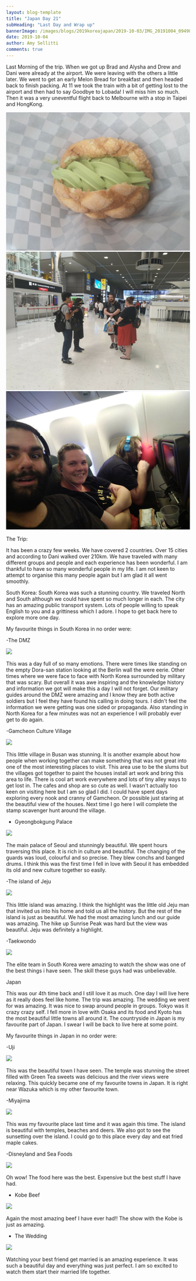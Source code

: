 ```yaml
---
layout: blog-template
title: "Japan Day 21"
subHeading: "Last Day and Wrap up"
bannerImage: /images/blogs/2019koreajapan/2019-10-03/IMG_20191004_094901.jpg_compressed.JPEG
date: 2019-10-04
author: Amy Sellitti
comments: true
---
```


Last Morning of the trip. When we got up Brad and Alysha and Drew and Dani were already at the airport. We were leaving with the others a little later. We went to get an early Melon Bread for breakfast and then headed back to finish packing. At 11 we took the train with a bit of getting lost to the airport and then had to say Goodbye to Lobada! I will miss him so much. Then it was a very uneventful flight back to Melbourne with a stop in Taipei and HongKong.

<div class="center-image"><img src="/images/blogs/2019koreajapan/2019-10-03/IMG_20191004_094901.jpg_compressed.JPEG"/></div>
<div class="center-image"><img src="/images/blogs/2019koreajapan/2019-10-03/IMG_20191004_144013.jpg_compressed.JPEG"/></div>
<div class="center-image"><img src="/images/blogs/2019koreajapan/2019-10-03/IMG_20191004_180625.jpg_compressed.JPEG"/></div>

The Trip:

It has been a crazy few weeks. We have covered 2 countries. Over 15 cities and according to Dani walked over 210km. We have traveled with many different groups and people and each experience has been wonderful. I am thankful to have so many wonderful people in my life. I am not keen to attempt to organise this many people again but I am glad it all went smoothly.

South Korea:
South Korea was such a stunning country. We traveled North and South although we could have spent so much longer in each. The city has an amazing public transport system. Lots of people willing to speak English to you and a grittiness which I adore. I hope to get back here to explore more one day.

My favourite things in South Korea in no order were:

-The DMZ

<div class="center-image"><img src="https://lh3.googleusercontent.com/Vv_xiFtjiTKPwRueAo0xMPpQAhcBq__DS2fylHfIbhuVP1ryC3GcTtYgqu0_C0aDhNjMT_lsiMRUl2U9negRER77YlElXoEP2Q9P0ESSxcc2YeKgnUpUZy3iDNlJ5fBR4LymnWbrX4M=w2400"/></div>

This was a day full of so many emotions. There were times like standing on the empty Dora-san station looking at the Berlin wall the were eerie. Other times where we were face to face with North Korea surrounded by military that was scary. But overall it was awe inspiring and the knowledge history and information we got will make this a day I will not forget. Our military guides around the DMZ were amazing and I know they are both active soldiers but I feel they have found his calling in doing tours. I didn't feel the information we were getting was one sided or propaganda. Also standing in North Korea for a few minutes was not an experience I will probably ever get to do again.

-Gamcheon Culture Village

<div class="center-image"><img src="https://lh3.googleusercontent.com/g2OQRiZoRE7e8Qt9mUpFLFt49w6pf7FFa5Svx-S_Srgc0aQp7DVmWnBKdJ6fB2Mcd1SwL5nNXjqnSX5cNV9KQdyh4fYuK1NrxH7_0-S1rXhuijfu_dLWp5-x6c6058qwqX_spKMJzWw=w2400"/></div>

This little village in Busan was stunning. It is another example about how people when working together can make something that was not great into one of the most interesting places to visit. This area use to be the slums but the villages got together to paint the houses install art work and bring this area to life. There is cool art work everywhere and lots of tiny alley ways to get lost in. The cafes and shop are so cute as well. I wasn't actually too keen on visiting here but I am so glad I did. I could have spent days exploring every nook and cranny of Gamcheon. Or possible just staring at the beautiful view of the houses. Next time I go here I will complete the stamp scavenger hunt around the village.

- Gyeongbokgung Palace
<div class="center-image"><img src="https://lh3.googleusercontent.com/mwKklsucF6-_uOg4Ee7UxYrTEJxzItRAkrHTMQcvw6V1-DR_YNS8BfDMeu6Vm5xdPtnxuA1m-BEwj-xSukMYbXzSKNfyKsdhrAZkYdr2gMrj6IqxcDTcp710e2WvNU0ccsT6MuqAzMg=w2400"/></div>

The main palace of Seoul and stunningly beautiful. We spent hours traversing this place. It is rich in culture and beautiful. The changing of the guards was loud, colourful and so precise. They blew conchs and banged drums. I think this was the first time I fell in love with Seoul it has embedded its old and new culture together so easily.

-The island of Jeju

<div class="center-image"><img src="https://lh3.googleusercontent.com/xUiyS1YBk_ixaBcqOmATCp2f4idSmJmToI8rhiPWnyWrL_bb5SOzvMoBRLRf6huUSkHRpJmHWgi4tp-8NuMyFQ2xBBRzeQYXZaPs0JSGRmrdd16Mxmvt-q97G3B2FRrt5Bynokw1JlQ=w2400"/></div>

This little island was amazing. I think the highlight was the little old Jeju man that invited us into his home and told us all the history. But the rest of the island is just as beautiful. We had the most amazing lunch and our guide was amazing. The hike up Sunrise Peak was hard but the view was beautiful. Jeju was definitely a highlight.

-Taekwondo

<div class="center-image"><img src="https://lh3.googleusercontent.com/aDVqzQiDF0f3F0JZQ-qHda_uZN5J4dF9qB_ROI3wlsp6TPD6P7lDddAvhFG7VO4e9VKK46uSPL_kHCgZxrx82bscOYOUzqTIsw3BifOcDBke93hGZhyUjoVHcQ3wK-X_7C6_3-dgPBQ=w2400"/></div>

The elite team in South Korea were amazing to watch the show was one of the best things i have seen. The skill these guys had was unbelievable.

Japan

This was our 4th time back and I still love it as much. One day I will live here as it really does feel like home. The trip was amazing. The wedding we went for was amazing. It was nice to swap around people in groups. Tokyo was it crazy crazy self. I fell more in love with Osaka and its food and Kyoto has the most beautiful little towns all around it. The countryside in Japan is my favourite part of Japan. I swear I will be back to live here at some point.

My favourite things in Japan in no order were:

-Uji

<div class="center-image"><img src="https://lh3.googleusercontent.com/zB0Y0_v-9b6SoNry7YcbCzlR9sVnbHAXAkKx8U6RowKeGGSpMk1MsIdBupRP9Pb_n6nRyNDXOwpSlvyg1a_lJw3the1A2QbhoC8lV-U8Slqs5J3nj6KzoYQ-D5PTX7OFED7f6Z8Ypuk=w2400"/></div>

This was the beautiful town I have seen. The temple was stunning the street filled with Green Tea sweets was delicious and the river views were relaxing. This quickly became one of my favourite towns in Japan. It is right near Wazuka which is my other favourite town.

-Miyajima

<div class="center-image"><img src="https://lh3.googleusercontent.com/AQRBUrviZM4pplUy1CJlOsOYUDCu8_CgXdgHiNuJl3_4dGmtNdrIyybk3XYcmA-YdrfBFDq9I_wTxIL9wYqHrfL67krfp_XV4eCxt7K-DoJYd3PfzM_SXbIDPj7FDmBf-sdDJ_NL9O8=w2400"/></div>

This was my favourite place last time and it was again this time. The island is beautiful with temples, beaches and deers. We also got to see the sunsetting over the island. I could go to this place every day and eat fried maple cakes.

-Disneyland and Sea Foods

<div class="center-image"><img src="https://lh3.googleusercontent.com/vOggXho8YA9S80O7KZtMS9P7wg8iCdiiQi9NUt15fP2GOsmVE55CoFIb43zB-flGd-Y4KipDmt3v2MHIg0NUAG3wxlkCSFUjaGNVOvqWuFXgzuss_qekr3S49V68VN0LeaoiN1W_vjY=w2400"/></div>

Oh wow! The food here was the best. Expensive but the best stuff I have had.

- Kobe Beef

<div class="center-image"><img src="https://lh3.googleusercontent.com/r77peyO3JdGEGl7SGz_zhKFBHM3Tl8dAnim66IApc4T4s2mDscBW5Ypm0JydoHSpy08_dP9RWXg1BGo0-x1_uhduHTGNWlb-GZrcDU1CuFj7ob8cP6yMnBCA4DATfDR2dxa3ibDzZfw=w2400"/></div>

Again the most amazing beef I have ever had!! The show with the Kobe is just as amazing.

- The Wedding

<div class="center-image"><img src="https://lh3.googleusercontent.com/ilK0kTJXMX8aRF9oU6qXsYNZXtCu6N9kngbCyJ4rogzFAUkxIggZBoC1jAmF-xxMG9y1axPLDbD4ZKz_OxPRKTVOo25W_3Bgrp70dyfbVT6jGwbFqV7r0_AHQEeJri_Gr4HRBR8Chy8=w2400"/></div>

Watching your best friend get married is an amazing experience. It was such a beautiful day and everything was just perfect. I am so excited to watch them start their married life together.
